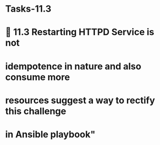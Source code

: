 # Tasks-11.3
# 🔰 11.3  Restarting HTTPD Service is not
# idempotence in nature and also consume more
# resources suggest a way to rectify this challenge
# in Ansible playbook"

